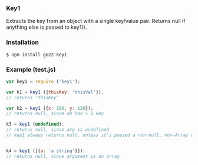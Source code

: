 ### Key1 

Extracts the key from an object with a single key/value pair.
Returns null if anything else is passed to key1().

### Installation
```shell
$ npm install go22-key1
```

### Example (test.js)

```js
var key1 = require ('key1');

var k1 = key1 ({thisKey: 'thisVal'});
// returns 'thisKey'

var k2 = key1 ({x: 100, y: 120});
// returns null, since ob has > 1 key

k3 = key1 (undefined);
// returns null, since arg is undefined
// key1 always returns null, unless it's passed a non-null, non-Array object


k4 = key1 ([{a: 'a string'}]);
// returns null, since argument is an array
```
